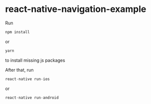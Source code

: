 # react-native-navigation-example

Run 
```js
npm install 
```
or
```js
yarn
```
to install missing js packages

After that, run
```js
react-native run-ios
```
or
```js
react-native run-android
```
